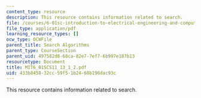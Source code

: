```yaml
---
content_type: resource
description: This resource contains information related to search.
file: /courses/6-01sc-introduction-to-electrical-engineering-and-computer-science-i-spring-2011/433b845832cc59f51b2468b196dac93c_MIT6_01SCS11_13_1_2.pdf
file_type: application/pdf
learning_resource_types: []
ocw_type: OCWFile
parent_title: Search Algorithms
parent_type: CourseSection
parent_uid: 497582d8-68ca-82e7-7ef7-6b997e187b13
resourcetype: Document
title: MIT6_01SCS11_13_1_2.pdf
uid: 433b8458-32cc-59f5-1b24-68b196dac93c
---
```

This resource contains information related to search.